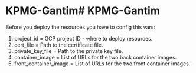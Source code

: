# KPMG-Gantim# KPMG-Gantim

Before you deploy the resources you have to config this vars:

1. project_id = GCP project ID - where to deploy resources.
2. cert_file = Path to the certificate file.
3. private_key_file = Path to the private key file.
4. container_image = List of URLs for the two back container images.
5. front_container_image = List of URLs for the two front container images.
